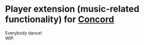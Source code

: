# Player extension (music-related functionality) for [Concord](https://github.com/narimanizett/concord)

Everybody dance!  
WIP.
